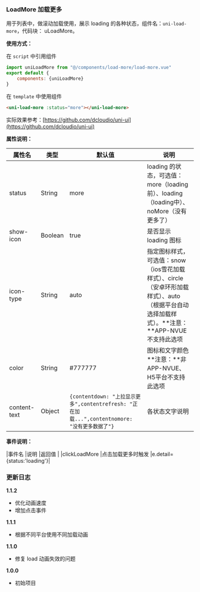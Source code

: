 ### LoadMore 加载更多

用于列表中，做滚动加载使用，展示 loading 的各种状态，组件名：``uni-load-more``，代码块： uLoadMore。

**使用方式：**

在 ``script`` 中引用组件 

```javascript
import uniLoadMore from "@/components/load-more/load-more.vue"
export default {
    components: {uniLoadMore}
}
```

在 ``template`` 中使用组件

```html
<uni-load-more :status="more"></uni-load-more>
```

实际效果参考：[https://github.com/dcloudio/uni-ui](https://github.com/dcloudio/uni-ui)

**属性说明：**

|属性名		|类型|默认值	|说明|
|---|----|---|---|
|status	|String	|more|loading 的状态，可选值：more（loading前）、loading（loading中）、noMore（没有更多了）|
|show-icon	|Boolean	|true|是否显示 loading 图标|
|icon-type	|String	|auto|指定图标样式，可选值：snow（ios雪花加载样式）、circle（安卓环形加载样式）、auto（根据平台自动选择加载样式）。**注意：**APP-NVUE不支持此选项|
|color	|String	|#777777|图标和文字颜色	**注意：**非APP-NVUE、H5平台不支持此选项|
|content-text	|Object	|`{contentdown: "上拉显示更多",contentrefresh: "正在加载...",contentnomore: "没有更多数据了"}`|各状态文字说明|

**事件说明：**

|事件名			|说明				|返回值						|
|clickLoadMore	|点击加载更多时触发	|e.detail={status:'loading'}|

### 更新日志

**1.1.2**
- 优化动画速度
- 增加点击事件

**1.1.1**
- 根据不同平台使用不同加载动画

**1.1.0**
- 修复 load 动画失效的问题

**1.0.0**
- 初始项目